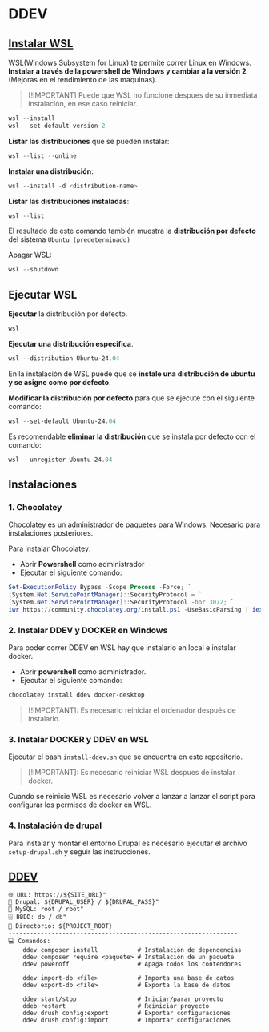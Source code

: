 # DDEV

## [Instalar WSL](https://learn.microsoft.com/en-us/windows/wsl/basic-commands)

WSL(Windows Subsystem for Linux) te permite correr Linux en Windows. **Instalar a través de la powershell de Windows y cambiar a la versión 2** (Mejoras en el rendimiento de las maquinas).
> [!IMPORTANT] Puede que WSL no funcione despues de su inmediata instalación, en ese caso reiniciar.

```powershell
wsl --install
wsl --set-default-version 2
```

**Listar las distribuciones** que se pueden instalar:

```powershell
wsl --list --online
```

**Instalar una distribución**:

```powershell
wsl --install -d <distribution-name>
```

**Listar las distribuciones instaladas**:

```powershell
wsl --list
```
El resultado de este comando también muestra la **distribución por defecto** del sistema `Ubuntu (predeterminado)`

Apagar WSL:

```powershell
wsl --shutdown
```


## Ejecutar WSL

**Ejecutar** la distribución por defecto.

```powershell
wsl
```

**Ejecutar una distribución especifica**.

```powershell
wsl --distribution Ubuntu-24.04
```

En la instalación de WSL puede que se **instale una distribución de ubuntu y se asigne como por defecto**.

**Modificar la distribución por defecto** para que se ejecute con el siguiente comando:

```powershell
wsl --set-default Ubuntu-24.04
```

Es recomendable **eliminar la distribución** que se instala por defecto con el comando:

```powershell
wsl --unregister Ubuntu-24.04
```
## Instalaciones

### 1. Chocolatey

Chocolatey es un administrador de paquetes para Windows. Necesario para instalaciones posteriores.

Para instalar Chocolatey:

- Abrir **Powershell** como administrador
- Ejecutar el siguiente comando:

```powershell
Set-ExecutionPolicy Bypass -Scope Process -Force; `
[System.Net.ServicePointManager]::SecurityProtocol = `
[System.Net.ServicePointManager]::SecurityProtocol -bor 3072; `
iwr https://community.chocolatey.org/install.ps1 -UseBasicParsing | iex
```

### 2. Instalar DDEV y DOCKER en Windows

Para poder correr DDEV en WSL hay que instalarlo en local e instalar docker.

- Abrir **powershell** como administrador.
- Ejecutar el siguiente comando:

```powershell
chocolatey install ddev docker-desktop
```

> [!IMPORTANT]: Es necesario reiniciar el ordenador después de instalarlo.

### 3. Instalar DOCKER y DDEV en WSL

Ejecutar el bash `install-ddev.sh` que se encuentra en este repositorio.

> [!IMPORTANT]: Es necesario reiniciar WSL despues de instalar docker.

Cuando se reinicie WSL es necesario volver a lanzar a lanzar el script para configurar los permisos de docker en WSL.

### 4. Instalación de drupal

Para instalar y montar el entorno Drupal es necesario ejecutar el archivo `setup-drupal.sh` y seguir las instrucciones.

## [DDEV](https://ddev.com/)

```shell
🌐 URL: https://${SITE_URL}"
🔑 Drupal: ${DRUPAL_USER} / ${DRUPAL_PASS}"
🐬 MySQL: root / root"
🗄️ BBDD: db / db"
📂 Directorio: ${PROJECT_ROOT}
----------------------------------------------------------------
💻 Comandos:
    ddev composer install           # Instalación de dependencias
    ddev composer require <paquete> # Instalación de un paquete
    ddev poweroff                   # Apaga todos los contendores

    ddev import-db <file>           # Importa una base de datos
    ddev export-db <file>           # Exporta la base de datos

    ddev start/stop                 # Iniciar/parar proyecto   
    ddeb restart                    # Reiniciar proyecto
    ddev drush config:export        # Exportar configuraciones
    ddev drush config:import        # Importar configuraciones
```
